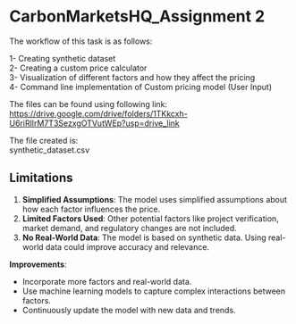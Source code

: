 # CarbonMarketsHQ_Assignment 2


The workflow of this task is as follows:

1- Creating synthetic dataset \
2- Creating a custom price calculator\
3- Visualization of different factors and how they affect the pricing\
4- Command line implementation of Custom pricing model (User Input)


The files can be found using following link:
https://drive.google.com/drive/folders/1TKkcxh-U6riRlIrM7T3SezxgOTVutWEp?usp=drive_link

The file created is:\
synthetic_dataset.csv


## Limitations 

1. **Simplified Assumptions**: The model uses simplified assumptions about how each factor influences the price.
2. **Limited Factors Used**: Other potential factors like project verification, market demand, and regulatory changes are not included.
3. **No Real-World Data**: The model is based on synthetic data. Using real-world data could improve accuracy and relevance.


**Improvements**:
- Incorporate more factors and real-world data.
- Use machine learning models to capture complex interactions between factors.
- Continuously update the model with new data and trends.
